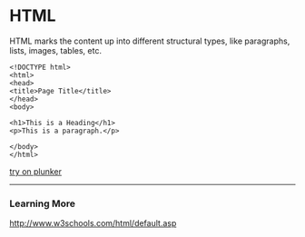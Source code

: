
# HTML

HTML marks the content up into different structural types, like paragraphs, lists, images, tables, etc.



```
<!DOCTYPE html>
<html>
<head>
<title>Page Title</title>
</head>
<body>

<h1>This is a Heading</h1>
<p>This is a paragraph.</p>

</body>
</html>
```


[try on plunker](http://plnkr.co/edit/rwtHAvL6VV7VVV0r9tmK?p=preview)



---
### Learning More
http://www.w3schools.com/html/default.asp